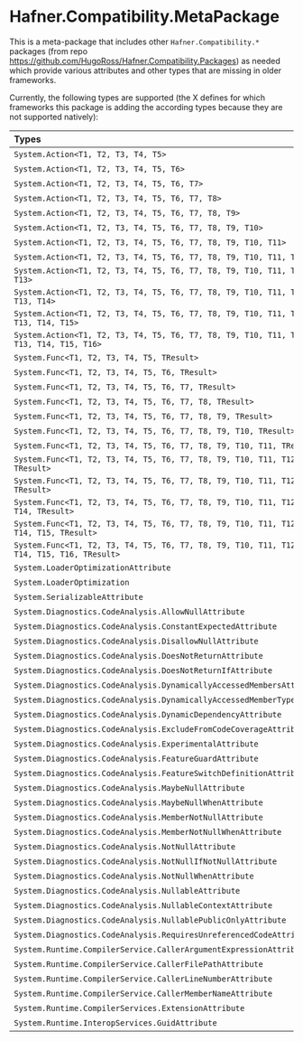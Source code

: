 # Hafner.Compatibility.MetaPackage

This is a meta-package that includes other `Hafner.Compatibility.*` packages (from repo https://github.com/HugoRoss/Hafner.Compatibility.Packages) as needed which provide various attributes and other types that are missing in older frameworks.

Currently, the following types are supported (the X defines for which frameworks this package is adding the according types because they are not supported natively):

<span style="white-space:nowrap;">

| Types                                                                                         | .Net&nbsp;2.0 | 3.0 | 3.5 | 4.0 | 4.0.3 | 4.5 | 4.5.1 | 4.5.2 | 4.6 | 4.6.1 | 4.6.2 | 4.7 | 4.7.1 | 4.7.2 | 4.8 | 4.8.1 | .NETCore&nbsp;1.0 | 1.1 | 2.0 | 2.1 | 2.2 | 3.0 | 3.1 | .Net&nbsp;5.0 | 6.0 | 7.0 | 8.0 | 9.0 | 10.0 | .NET&nbsp;Standard&nbsp;1.0 | 1.1 | 1.2 | 1.3 | 1.4 | 1.5 | 1.6 | 2.0 | 2.1 |
|:----------------------------------------------------------------------------------------------|:-------------:|:---:|:---:|:---:|:-----:|:---:|:-----:|:-----:|:---:|:-----:|:-----:|:---:|:-----:|:-----:|:---:|:-----:|:-----------------:|:---:|:---:|:---:|:---:|:---:|:---:|:-------------:|:---:|:---:|:---:|:---:|:----:|:---------------------------:|:---:|:---:|:---:|:---:|:---:|:---:|:---:|:---:|
| `System.Action<T1, T2, T3, T4, T5>`                                                           |       X       |  X  |  X  |     |       |     |       |       |     |       |       |     |       |       |     |       |                   |     |     |     |     |     |     |               |     |     |     |     |      |                             |     |     |     |     |     |     |     |     |
| `System.Action<T1, T2, T3, T4, T5, T6>`                                                       |       X       |  X  |  X  |     |       |     |       |       |     |       |       |     |       |       |     |       |                   |     |     |     |     |     |     |               |     |     |     |     |      |                             |     |     |     |     |     |     |     |     |
| `System.Action<T1, T2, T3, T4, T5, T6, T7>`                                                   |       X       |  X  |  X  |     |       |     |       |       |     |       |       |     |       |       |     |       |                   |     |     |     |     |     |     |               |     |     |     |     |      |                             |     |     |     |     |     |     |     |     |
| `System.Action<T1, T2, T3, T4, T5, T6, T7, T8>`                                               |       X       |  X  |  X  |     |       |     |       |       |     |       |       |     |       |       |     |       |                   |     |     |     |     |     |     |               |     |     |     |     |      |                             |     |     |     |     |     |     |     |     |
| `System.Action<T1, T2, T3, T4, T5, T6, T7, T8, T9>`                                           |       X       |  X  |  X  |     |       |     |       |       |     |       |       |     |       |       |     |       |                   |     |     |     |     |     |     |               |     |     |     |     |      |                             |     |     |     |     |     |     |     |     |
| `System.Action<T1, T2, T3, T4, T5, T6, T7, T8, T9, T10>`                                      |       X       |  X  |  X  |     |       |     |       |       |     |       |       |     |       |       |     |       |                   |     |     |     |     |     |     |               |     |     |     |     |      |                             |     |     |     |     |     |     |     |     |
| `System.Action<T1, T2, T3, T4, T5, T6, T7, T8, T9, T10, T11>`                                 |       X       |  X  |  X  |     |       |     |       |       |     |       |       |     |       |       |     |       |                   |     |     |     |     |     |     |               |     |     |     |     |      |                             |     |     |     |     |     |     |     |     |
| `System.Action<T1, T2, T3, T4, T5, T6, T7, T8, T9, T10, T11, T12>`                            |       X       |  X  |  X  |     |       |     |       |       |     |       |       |     |       |       |     |       |                   |     |     |     |     |     |     |               |     |     |     |     |      |                             |     |     |     |     |     |     |     |     |
| `System.Action<T1, T2, T3, T4, T5, T6, T7, T8, T9, T10, T11, T12, T13>`                       |       X       |  X  |  X  |     |       |     |       |       |     |       |       |     |       |       |     |       |                   |     |     |     |     |     |     |               |     |     |     |     |      |                             |     |     |     |     |     |     |     |     |
| `System.Action<T1, T2, T3, T4, T5, T6, T7, T8, T9, T10, T11, T12, T13, T14>`                  |       X       |  X  |  X  |     |       |     |       |       |     |       |       |     |       |       |     |       |                   |     |     |     |     |     |     |               |     |     |     |     |      |                             |     |     |     |     |     |     |     |     |
| `System.Action<T1, T2, T3, T4, T5, T6, T7, T8, T9, T10, T11, T12, T13, T14, T15>`             |       X       |  X  |  X  |     |       |     |       |       |     |       |       |     |       |       |     |       |                   |     |     |     |     |     |     |               |     |     |     |     |      |                             |     |     |     |     |     |     |     |     |
| `System.Action<T1, T2, T3, T4, T5, T6, T7, T8, T9, T10, T11, T12, T13, T14, T15, T16>`        |       X       |  X  |  X  |     |       |     |       |       |     |       |       |     |       |       |     |       |                   |     |     |     |     |     |     |               |     |     |     |     |      |                             |     |     |     |     |     |     |     |     |
| `System.Func<T1, T2, T3, T4, T5, TResult>`                                                    |       X       |  X  |  X  |     |       |     |       |       |     |       |       |     |       |       |     |       |                   |     |     |     |     |     |     |               |     |     |     |     |      |                             |     |     |     |     |     |     |     |     |
| `System.Func<T1, T2, T3, T4, T5, T6, TResult>`                                                |       X       |  X  |  X  |     |       |     |       |       |     |       |       |     |       |       |     |       |                   |     |     |     |     |     |     |               |     |     |     |     |      |                             |     |     |     |     |     |     |     |     |
| `System.Func<T1, T2, T3, T4, T5, T6, T7, TResult>`                                            |       X       |  X  |  X  |     |       |     |       |       |     |       |       |     |       |       |     |       |                   |     |     |     |     |     |     |               |     |     |     |     |      |                             |     |     |     |     |     |     |     |     |
| `System.Func<T1, T2, T3, T4, T5, T6, T7, T8, TResult>`                                        |       X       |  X  |  X  |     |       |     |       |       |     |       |       |     |       |       |     |       |                   |     |     |     |     |     |     |               |     |     |     |     |      |                             |     |     |     |     |     |     |     |     |
| `System.Func<T1, T2, T3, T4, T5, T6, T7, T8, T9, TResult>`                                    |       X       |  X  |  X  |     |       |     |       |       |     |       |       |     |       |       |     |       |                   |     |     |     |     |     |     |               |     |     |     |     |      |                             |     |     |     |     |     |     |     |     |
| `System.Func<T1, T2, T3, T4, T5, T6, T7, T8, T9, T10, TResult>`                               |       X       |  X  |  X  |     |       |     |       |       |     |       |       |     |       |       |     |       |                   |     |     |     |     |     |     |               |     |     |     |     |      |                             |     |     |     |     |     |     |     |     |
| `System.Func<T1, T2, T3, T4, T5, T6, T7, T8, T9, T10, T11, TResult>`                          |       X       |  X  |  X  |     |       |     |       |       |     |       |       |     |       |       |     |       |                   |     |     |     |     |     |     |               |     |     |     |     |      |                             |     |     |     |     |     |     |     |     |
| `System.Func<T1, T2, T3, T4, T5, T6, T7, T8, T9, T10, T11, T12, TResult>`                     |       X       |  X  |  X  |     |       |     |       |       |     |       |       |     |       |       |     |       |                   |     |     |     |     |     |     |               |     |     |     |     |      |                             |     |     |     |     |     |     |     |     |
| `System.Func<T1, T2, T3, T4, T5, T6, T7, T8, T9, T10, T11, T12, T13, TResult>`                |       X       |  X  |  X  |     |       |     |       |       |     |       |       |     |       |       |     |       |                   |     |     |     |     |     |     |               |     |     |     |     |      |                             |     |     |     |     |     |     |     |     |
| `System.Func<T1, T2, T3, T4, T5, T6, T7, T8, T9, T10, T11, T12, T13, T14, TResult>`           |       X       |  X  |  X  |     |       |     |       |       |     |       |       |     |       |       |     |       |                   |     |     |     |     |     |     |               |     |     |     |     |      |                             |     |     |     |     |     |     |     |     |
| `System.Func<T1, T2, T3, T4, T5, T6, T7, T8, T9, T10, T11, T12, T13, T14, T15, TResult>`      |       X       |  X  |  X  |     |       |     |       |       |     |       |       |     |       |       |     |       |                   |     |     |     |     |     |     |               |     |     |     |     |      |                             |     |     |     |     |     |     |     |     |
| `System.Func<T1, T2, T3, T4, T5, T6, T7, T8, T9, T10, T11, T12, T13, T14, T15, T16, TResult>` |       X       |  X  |  X  |     |       |     |       |       |     |       |       |     |       |       |     |       |                   |     |     |     |     |     |     |               |     |     |     |     |      |                             |     |     |     |     |     |     |     |     |
| `System.LoaderOptimizationAttribute`                                                          |               |     |     |     |       |     |       |       |     |       |       |     |       |       |     |       |         X         |  X  |     |     |     |     |     |               |     |     |     |     |      |              X              |  X  |  X  |  X  |  X  |  X  |  X  |     |     |
| `System.LoaderOptimization`                                                                   |               |     |     |     |       |     |       |       |     |       |       |     |       |       |     |       |         X         |  X  |     |     |     |     |     |               |     |     |     |     |      |              X              |  X  |  X  |  X  |  X  |  X  |  X  |     |     |
| `System.SerializableAttribute`                                                                |               |     |     |     |       |     |       |       |     |       |       |     |       |       |     |       |         X         |  X  |     |     |     |     |     |               |     |     |     |     |      |              X              |  X  |  X  |  X  |  X  |  X  |  X  |     |     |
| `System.Diagnostics.CodeAnalysis.AllowNullAttribute`                                          |       X       |  X  |  X  |  X  |   X   |  X  |   X   |   X   |  X  |   X   |   X   |  X  |   X   |   X   |  X  |   X   |         X         |  X  |  X  |  X  |  X  |     |     |               |     |     |     |     |      |              X              |  X  |  X  |  X  |  X  |  X  |  X  |  X  |     |
| `System.Diagnostics.CodeAnalysis.ConstantExpectedAttribute`                                   |       X       |  X  |  X  |  X  |   X   |  X  |   X   |   X   |  X  |   X   |   X   |  X  |   X   |   X   |  X  |   X   |         X         |  X  |  X  |  X  |  X  |  X  |  X  |       X       |  X  |     |     |     |      |              X              |  X  |  X  |  X  |  X  |  X  |  X  |  X  |  X  |
| `System.Diagnostics.CodeAnalysis.DisallowNullAttribute`                                       |       X       |  X  |  X  |  X  |   X   |  X  |   X   |   X   |  X  |   X   |   X   |  X  |   X   |   X   |  X  |   X   |         X         |  X  |  X  |  X  |  X  |     |     |               |     |     |     |     |      |              X              |  X  |  X  |  X  |  X  |  X  |  X  |  X  |     |
| `System.Diagnostics.CodeAnalysis.DoesNotReturnAttribute`                                      |       X       |  X  |  X  |  X  |   X   |  X  |   X   |   X   |  X  |   X   |   X   |  X  |   X   |   X   |  X  |   X   |         X         |  X  |  X  |  X  |  X  |     |     |               |     |     |     |     |      |              X              |  X  |  X  |  X  |  X  |  X  |  X  |  X  |     |
| `System.Diagnostics.CodeAnalysis.DoesNotReturnIfAttribute`                                    |       X       |  X  |  X  |  X  |   X   |  X  |   X   |   X   |  X  |   X   |   X   |  X  |   X   |   X   |  X  |   X   |         X         |  X  |  X  |  X  |  X  |     |     |               |     |     |     |     |      |              X              |  X  |  X  |  X  |  X  |  X  |  X  |  X  |     |
| `System.Diagnostics.CodeAnalysis.DynamicallyAccessedMembersAttribute`                         |       X       |  X  |  X  |  X  |   X   |  X  |   X   |   X   |  X  |   X   |   X   |  X  |   X   |   X   |  X  |   X   |         X         |  X  |  X  |  X  |  X  |  X  |  X  |               |     |     |     |     |      |              X              |  X  |  X  |  X  |  X  |  X  |  X  |  X  |  X  |
| `System.Diagnostics.CodeAnalysis.DynamicallyAccessedMemberTypes `                             |       X       |  X  |  X  |  X  |   X   |  X  |   X   |   X   |  X  |   X   |   X   |  X  |   X   |   X   |  X  |   X   |         X         |  X  |  X  |  X  |  X  |  X  |  X  |               |     |     |     |     |      |              X              |  X  |  X  |  X  |  X  |  X  |  X  |  X  |  X  |
| `System.Diagnostics.CodeAnalysis.DynamicDependencyAttribute`                                  |       X       |  X  |  X  |  X  |   X   |  X  |   X   |   X   |  X  |   X   |   X   |  X  |   X   |   X   |  X  |   X   |         X         |  X  |  X  |  X  |  X  |  X  |  X  |               |     |     |     |     |      |              X              |  X  |  X  |  X  |  X  |  X  |  X  |  X  |  X  |
| `System.Diagnostics.CodeAnalysis.ExcludeFromCodeCoverageAttribute`                            |       X       |  X  |  X  |     |       |     |       |       |     |       |       |     |       |       |     |       |         X         |  X  |     |     |     |     |     |               |     |     |     |     |      |              X              |  X  |  X  |  X  |  X  |  X  |  X  |     |     |
| `System.Diagnostics.CodeAnalysis.ExperimentalAttribute`                                       |       X       |  X  |  X  |  X  |   X   |  X  |   X   |   X   |  X  |   X   |   X   |  X  |   X   |   X   |  X  |   X   |         X         |  X  |  X  |  X  |  X  |  X  |  X  |       X       |  X  |  X  |     |     |      |              X              |  X  |  X  |  X  |  X  |  X  |  X  |  X  |  X  |
| `System.Diagnostics.CodeAnalysis.FeatureGuardAttribute`                                       |       X       |  X  |  X  |  X  |   X   |  X  |   X   |   X   |  X  |   X   |   X   |  X  |   X   |   X   |  X  |   X   |         X         |  X  |  X  |  X  |  X  |  X  |  X  |       X       |  X  |  X  |  X  |     |      |              X              |  X  |  X  |  X  |  X  |  X  |  X  |  X  |  X  |
| `System.Diagnostics.CodeAnalysis.FeatureSwitchDefinitionAttribute`                            |       X       |  X  |  X  |  X  |   X   |  X  |   X   |   X   |  X  |   X   |   X   |  X  |   X   |   X   |  X  |   X   |         X         |  X  |  X  |  X  |  X  |  X  |  X  |       X       |  X  |  X  |  X  |     |      |              X              |  X  |  X  |  X  |  X  |  X  |  X  |  X  |  X  |
| `System.Diagnostics.CodeAnalysis.MaybeNullAttribute`                                          |       X       |  X  |  X  |  X  |   X   |  X  |   X   |   X   |  X  |   X   |   X   |  X  |   X   |   X   |  X  |   X   |         X         |  X  |  X  |  X  |  X  |     |     |               |     |     |     |     |      |              X              |  X  |  X  |  X  |  X  |  X  |  X  |  X  |     |
| `System.Diagnostics.CodeAnalysis.MaybeNullWhenAttribute`                                      |       X       |  X  |  X  |  X  |   X   |  X  |   X   |   X   |  X  |   X   |   X   |  X  |   X   |   X   |  X  |   X   |         X         |  X  |  X  |  X  |  X  |     |     |               |     |     |     |     |      |              X              |  X  |  X  |  X  |  X  |  X  |  X  |  X  |     |
| `System.Diagnostics.CodeAnalysis.MemberNotNullAttribute`                                      |       X       |  X  |  X  |  X  |   X   |  X  |   X   |   X   |  X  |   X   |   X   |  X  |   X   |   X   |  X  |   X   |         X         |  X  |  X  |  X  |  X  |  X  |  X  |               |     |     |     |     |      |              X              |  X  |  X  |  X  |  X  |  X  |  X  |  X  |  X  |
| `System.Diagnostics.CodeAnalysis.MemberNotNullWhenAttribute`                                  |       X       |  X  |  X  |  X  |   X   |  X  |   X   |   X   |  X  |   X   |   X   |  X  |   X   |   X   |  X  |   X   |         X         |  X  |  X  |  X  |  X  |  X  |  X  |               |     |     |     |     |      |              X              |  X  |  X  |  X  |  X  |  X  |  X  |  X  |  X  |
| `System.Diagnostics.CodeAnalysis.NotNullAttribute`                                            |       X       |  X  |  X  |  X  |   X   |  X  |   X   |   X   |  X  |   X   |   X   |  X  |   X   |   X   |  X  |   X   |         X         |  X  |  X  |  X  |  X  |     |     |               |     |     |     |     |      |              X              |  X  |  X  |  X  |  X  |  X  |  X  |  X  |     |
| `System.Diagnostics.CodeAnalysis.NotNullIfNotNullAttribute`                                   |       X       |  X  |  X  |  X  |   X   |  X  |   X   |   X   |  X  |   X   |   X   |  X  |   X   |   X   |  X  |   X   |         X         |  X  |  X  |  X  |  X  |     |     |               |     |     |     |     |      |              X              |  X  |  X  |  X  |  X  |  X  |  X  |  X  |     |
| `System.Diagnostics.CodeAnalysis.NotNullWhenAttribute`                                        |       X       |  X  |  X  |  X  |   X   |  X  |   X   |   X   |  X  |   X   |   X   |  X  |   X   |   X   |  X  |   X   |         X         |  X  |  X  |  X  |  X  |     |     |               |     |     |     |     |      |              X              |  X  |  X  |  X  |  X  |  X  |  X  |  X  |     |
| `System.Diagnostics.CodeAnalysis.NullableAttribute`                                           |       X       |  X  |  X  |  X  |   X   |  X  |   X   |   X   |  X  |   X   |   X   |  X  |   X   |   X   |  X  |   X   |         X         |  X  |  X  |  X  |  X  |  X  |  X  |       X       |  X  |  X  |     |     |      |              X              |  X  |  X  |  X  |  X  |  X  |  X  |  X  |  X  |
| `System.Diagnostics.CodeAnalysis.NullableContextAttribute`                                    |       X       |  X  |  X  |  X  |   X   |  X  |   X   |   X   |  X  |   X   |   X   |  X  |   X   |   X   |  X  |   X   |         X         |  X  |  X  |  X  |  X  |  X  |  X  |       X       |  X  |  X  |     |     |      |              X              |  X  |  X  |  X  |  X  |  X  |  X  |  X  |  X  |
| `System.Diagnostics.CodeAnalysis.NullablePublicOnlyAttribute`                                 |       X       |  X  |  X  |  X  |   X   |  X  |   X   |   X   |  X  |   X   |   X   |  X  |   X   |   X   |  X  |   X   |         X         |  X  |  X  |  X  |  X  |  X  |  X  |       X       |  X  |  X  |     |     |      |              X              |  X  |  X  |  X  |  X  |  X  |  X  |  X  |  X  |
| `System.Diagnostics.CodeAnalysis.RequiresUnreferencedCodeAttribute`                           |       X       |  X  |  X  |  X  |   X   |  X  |   X   |   X   |  X  |   X   |   X   |  X  |   X   |   X   |  X  |   X   |         X         |  X  |  X  |  X  |  X  |  X  |  X  |               |     |     |     |     |      |              X              |  X  |  X  |  X  |  X  |  X  |  X  |  X  |  X  |
| `System.Runtime.CompilerService.CallerArgumentExpressionAttribute`                            |       X       |  X  |  X  |  X  |   X   |  X  |   X   |   X   |  X  |   X   |   X   |  X  |   X   |   X   |  X  |   X   |          X        |  X  |  X  |  X  |  X  |     |     |               |     |     |     |     |      |               X             |  X  |  X  |  X  |  X  |  X  |  X  |  X  |  X  |
| `System.Runtime.CompilerService.CallerFilePathAttribute`                                      |       X       |  X  |  X  |  X  |   X   |     |       |       |     |       |       |     |       |       |     |       |                   |     |     |     |     |     |     |               |     |     |     |     |      |                             |     |     |     |     |     |     |     |     |
| `System.Runtime.CompilerService.CallerLineNumberAttribute`                                    |       X       |  X  |  X  |  X  |   X   |     |       |       |     |       |       |     |       |       |     |       |                   |     |     |     |     |     |     |               |     |     |     |     |      |                             |     |     |     |     |     |     |     |     |
| `System.Runtime.CompilerService.CallerMemberNameAttribute`                                    |       X       |  X  |  X  |  X  |   X   |     |       |       |     |       |       |     |       |       |     |       |                   |     |     |     |     |     |     |               |     |     |     |     |      |                             |     |     |     |     |     |     |     |     |
| `System.Runtime.CompilerServices.ExtensionAttribute`                                          |       X       |  X  |     |     |       |     |       |       |     |       |       |     |       |       |     |       |                   |     |     |     |     |     |     |               |     |     |     |     |      |                             |     |     |     |     |     |     |     |     |
| `System.Runtime.InteropServices.GuidAttribute`                                                |               |     |     |     |       |     |       |       |     |       |       |     |       |       |     |       |                   |     |     |     |     |     |     |               |     |     |     |     |      |              X              |     |     |     |     |     |     |     |     |

</span>
